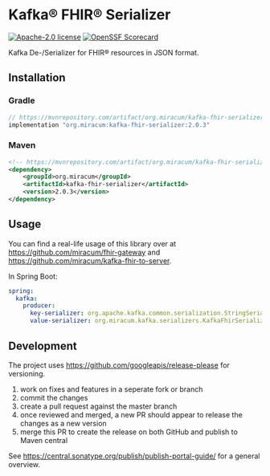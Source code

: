 # Kafka® FHIR® Serializer

[![Apache-2.0 license](https://img.shields.io/badge/license-Apache%202.0-blue.svg)](https://opensource.org/licenses/Apache-2.0)
[![OpenSSF Scorecard](https://api.scorecard.dev/projects/github.com/miracum/kafka-fhir-serializer/badge)](https://scorecard.dev/viewer/?uri=github.com/miracum/kafka-fhir-serializer)

Kafka De-/Serializer for FHIR® resources in JSON format.

## Installation

### Gradle

<!-- x-release-please-start-version -->

```groovy
// https://mvnrepository.com/artifact/org.miracum/kafka-fhir-serializer
implementation "org.miracum:kafka-fhir-serializer:2.0.3"
```

<!-- x-release-please-end -->

### Maven

<!-- x-release-please-start-version -->

```xml
<!-- https://mvnrepository.com/artifact/org.miracum/kafka-fhir-serializer -->
<dependency>
    <groupId>org.miracum</groupId>
    <artifactId>kafka-fhir-serializer</artifactId>
    <version>2.0.3</version>
</dependency>
```

<!-- x-release-please-end -->

## Usage

You can find a real-life usage of this library over at <https://github.com/miracum/fhir-gateway> and
<https://github.com/miracum/kafka-fhir-to-server>.

In Spring Boot:

```yaml
spring:
  kafka:
    producer:
      key-serializer: org.apache.kafka.common.serialization.StringSerializer
      value-serializer: org.miracum.kafka.serializers.KafkaFhirSerializer
```

## Development

The project uses <https://github.com/googleapis/release-please> for versioning.

1. work on fixes and features in a seperate fork or branch
1. commit the changes
1. create a pull request against the master branch
1. once reviewed and merged, a new PR should appear to release the changes as a new version
1. merge this PR to create the release on both GitHub and publish to Maven central

See <https://central.sonatype.org/publish/publish-portal-guide/> for a general overview.
